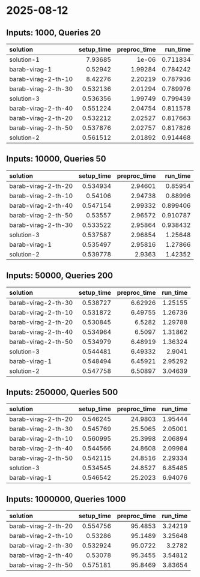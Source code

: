 # 2025-08-12

## Inputs: 1000, Queries 20

| solution            |   setup_time |   preproc_time |   run_time |
|:--------------------|-------------:|---------------:|-----------:|
| solution-1          |     7.93685  |        1e-06   |   0.711834 |
| barab-virag-1       |     0.52942  |        1.99284 |   0.784242 |
| barab-virag-2-th-10 |     8.42276  |        2.20219 |   0.787936 |
| barab-virag-2-th-30 |     0.532136 |        2.01294 |   0.789976 |
| solution-3          |     0.536356 |        1.99749 |   0.799439 |
| barab-virag-2-th-40 |     0.551224 |        2.04754 |   0.811578 |
| barab-virag-2-th-20 |     0.532212 |        2.02527 |   0.817663 |
| barab-virag-2-th-50 |     0.537876 |        2.02757 |   0.817826 |
| solution-2          |     0.561512 |        2.01892 |   0.914468 |

## Inputs: 10000, Queries 50

| solution            |   setup_time |   preproc_time |   run_time |
|:--------------------|-------------:|---------------:|-----------:|
| barab-virag-2-th-20 |     0.534934 |        2.94601 |   0.85954  |
| barab-virag-2-th-10 |     0.54106  |        2.94738 |   0.88996  |
| barab-virag-2-th-40 |     0.547154 |        2.99332 |   0.899406 |
| barab-virag-2-th-50 |     0.53557  |        2.96572 |   0.910787 |
| barab-virag-2-th-30 |     0.533522 |        2.95864 |   0.938432 |
| solution-3          |     0.537587 |        2.96854 |   1.25648  |
| barab-virag-1       |     0.535497 |        2.95816 |   1.27866  |
| solution-2          |     0.539778 |        2.9363  |   1.42352  |

## Inputs: 50000, Queries 200

| solution            |   setup_time |   preproc_time |   run_time |
|:--------------------|-------------:|---------------:|-----------:|
| barab-virag-2-th-30 |     0.538727 |        6.62926 |    1.25155 |
| barab-virag-2-th-10 |     0.531872 |        6.49755 |    1.26736 |
| barab-virag-2-th-20 |     0.530845 |        6.5282  |    1.29788 |
| barab-virag-2-th-40 |     0.534964 |        6.5097  |    1.31862 |
| barab-virag-2-th-50 |     0.534979 |        6.48919 |    1.36324 |
| solution-3          |     0.544481 |        6.49332 |    2.9041  |
| barab-virag-1       |     0.548494 |        6.45921 |    2.95292 |
| solution-2          |     0.547758 |        6.50897 |    3.04639 |

## Inputs: 250000, Queries 500

| solution            |   setup_time |   preproc_time |   run_time |
|:--------------------|-------------:|---------------:|-----------:|
| barab-virag-2-th-20 |     0.546245 |        24.9803 |    1.95444 |
| barab-virag-2-th-30 |     0.545769 |        25.5065 |    2.05001 |
| barab-virag-2-th-10 |     0.560995 |        25.3998 |    2.06894 |
| barab-virag-2-th-40 |     0.544566 |        24.8608 |    2.09984 |
| barab-virag-2-th-50 |     0.542115 |        24.8516 |    2.29334 |
| solution-3          |     0.534545 |        24.8527 |    6.85485 |
| barab-virag-1       |     0.546542 |        25.2023 |    6.94076 |

## Inputs: 1000000, Queries 1000

| solution            |   setup_time |   preproc_time |   run_time |
|:--------------------|-------------:|---------------:|-----------:|
| barab-virag-2-th-20 |     0.554756 |        95.4853 |    3.24219 |
| barab-virag-2-th-10 |     0.53286  |        95.1489 |    3.25648 |
| barab-virag-2-th-30 |     0.532924 |        95.0722 |    3.2782  |
| barab-virag-2-th-40 |     0.53078  |        95.3455 |    3.54812 |
| barab-virag-2-th-50 |     0.575181 |        95.8469 |    3.83654 |
